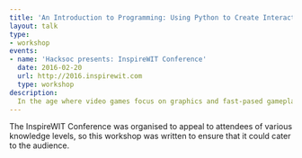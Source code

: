 ```yaml
---
title: 'An Introduction to Programming: Using Python to Create Interactive Programs'
layout: talk
type:
- workshop
events:
- name: 'Hacksoc presents: InspireWIT Conference'
  date: 2016-02-20
  url: http://2016.inspirewit.com
  type: workshop
description:
  In the age where video games focus on graphics and fast-pased gameplay, it is sometimes nice to go back to basics. Learn Python programming by building your first text-based adventure game.
---
```

The InspireWIT Conference was organised to appeal to attendees of various knowledge levels, so this workshop was written to ensure that it could cater to the audience.

